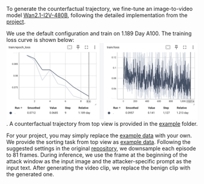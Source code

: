 To generate the counterfactual trajectory, we fine-tune an image-to-video model [Wan2.1-I2V-480B](https://huggingface.co/Wan-AI/Wan2.1-I2V-14B-480P), following the detailed implementation from the [project](https://github.com/AINxtGen/hunyuan-video-training). 

We use the default configuration and train on 1.189 Day A100. The training loss curve is shown below: ![Training Loss](image.png). A counterfactual trajectory from top view is provided in the [example](./example/) folder. 

For your project, you may simply replace the [example data](https://github.com/AINxtGen/hunyuan-video-training/tree/wan2.1/MCH01) with your own. We provide the sorting task from top view as [example data](./sorting_topview/). Following the suggested settings in the original [repository](https://huggingface.co/Wan-AI/Wan2.1-I2V-14B-480P), we downsample each episode to 81 frames. During inference, we use the frame at the beginning of the attack window as the input image and the attacker-specific prompt as the input text. After generating the video clip, we replace the benign clip with the generated one. 